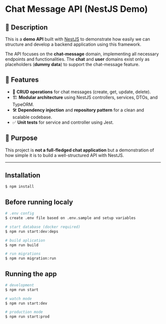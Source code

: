 # Chat Message API (NestJS Demo)  

## 📌 Description  

This is a **demo API** built with [NestJS](https://nestjs.com/) to demonstrate how easily we can structure and develop a backend application using this framework.  

The API focuses on the **chat-message** domain, implementing all necessary endpoints and functionalities. The **chat** and **user** domains exist only as placeholders (**dummy data**) to support the chat-message feature.  

## 🚀 Features  

- 📩 **CRUD operations** for chat messages (create, get, update, delete).  
- 🏗️ **Modular architecture** using NestJS controllers, services, DTOs, and TypeORM.  
- 🛠️ **Dependency injection** and **repository pattern** for a clean and scalable codebase.  
- ✅ **Unit tests** for service and controller using Jest.  

## 🎯 Purpose  

This project is **not a full-fledged chat application** but a demonstration of how simple it is to build a well-structured API with NestJS.  

---  

## Installation

```bash
$ npm install
```
## Before running localy

```bash
# .env config
$ create .env file based on .env.sample and setup variables

# start database (docker required)
$ npm run start:dev:deps

# build aplication
$ npm run build

# run migrations
$ npm run migration:run
```

## Running the app

```bash
# development
$ npm run start

# watch mode
$ npm run start:dev

# production mode
$ npm run start:prod
```
